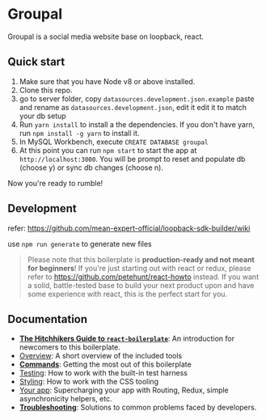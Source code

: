 # Groupal
Groupal is a social media website base on loopback, react.

## Quick start

1.  Make sure that you have Node v8 or above installed.
2.  Clone this repo.
3.  go to server folder, copy `datasources.development.json.example` paste and rename as `datasources.development.json`, edit it edit it to match your db setup<br />
4.  Run `yarn install` to install a the dependencies. If you don't have yarn, run `npm install -g yarn` to install it.<br />
5.  In MySQL Workbench, execute `CREATE DATABASE groupal`<br />
6.  At this point you can run `npm start` to start the app at `http://localhost:3000`. You will be prompt to reset and populate db (choose y) or sync db changes (choose n).

Now you're ready to rumble!

## Development

refer: https://github.com/mean-expert-official/loopback-sdk-builder/wiki

use `npm run generate` to generate new files

> Please note that this boilerplate is **production-ready and not meant for beginners**! If you're just starting out with react or redux, please refer to https://github.com/petehunt/react-howto instead. If you want a solid, battle-tested base to build your next product upon and have some experience with react, this is the perfect start for you.

## Documentation

- [**The Hitchhikers Guide to `react-boilerplate`**](docs/general/introduction.md): An introduction for newcomers to this boilerplate.
- [Overview](docs/general): A short overview of the included tools
- [**Commands**](docs/general/commands.md): Getting the most out of this boilerplate
- [Testing](docs/testing): How to work with the built-in test harness
- [Styling](docs/css): How to work with the CSS tooling
- [Your app](docs/js): Supercharging your app with Routing, Redux, simple
  asynchronicity helpers, etc.
- [**Troubleshooting**](docs/general/gotchas.md): Solutions to common problems faced by developers.
